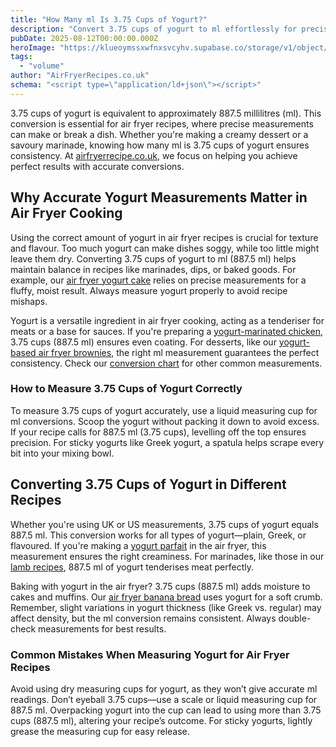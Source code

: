```yaml
---
title: "How Many ml Is 3.75 Cups of Yogurt?"
description: "Convert 3.75 cups of yogurt to ml effortlessly for precise air fryer recipes. Get accurate measurements for perfect results every time."
pubDate: 2025-08-12T00:00:00.000Z
heroImage: "https://klueoymssxwfnxsvcyhv.supabase.co/storage/v1/object/public/md/how-many-ml-is-3-75-cups-of-yogurt-52a55beb.webp"
tags:
  - "volume"
author: "AirFryerRecipes.co.uk"
schema: "<script type=\"application/ld+json\"></script>"
---
```


<p>3.75 cups of yogurt is equivalent to approximately 887.5 millilitres (ml). This conversion is essential for air fryer recipes, where precise measurements can make or break a dish. Whether you're making a creamy dessert or a savoury marinade, knowing how many ml is 3.75 cups of yogurt ensures consistency. At <a href=https://www.airfryerrecipe.co.uk>airfryerrecipe.co.uk</a>, we focus on helping you achieve perfect results with accurate conversions.</p>  

<h2>Why Accurate Yogurt Measurements Matter in Air Fryer Cooking</h2>  
<p>Using the correct amount of yogurt in air fryer recipes is crucial for texture and flavour. Too much yogurt can make dishes soggy, while too little might leave them dry. Converting 3.75 cups of yogurt to ml (887.5 ml) helps maintain balance in recipes like marinades, dips, or baked goods. For example, our <a href=https://www.airfryerrecipe.co.uk/recipes>air fryer yogurt cake</a> relies on precise measurements for a fluffy, moist result. Always measure yogurt properly to avoid recipe mishaps.</p>  

<p>Yogurt is a versatile ingredient in air fryer cooking, acting as a tenderiser for meats or a base for sauces. If you're preparing a <a href=https://www.airfryerrecipe.co.uk/recipe-category/chicken>yogurt-marinated chicken</a>, 3.75 cups (887.5 ml) ensures even coating. For desserts, like our <a href=https://www.airfryerrecipe.co.uk/recipe-category/dessert>yogurt-based air fryer brownies</a>, the right ml measurement guarantees the perfect consistency. Check our <a href=https://www.airfryerrecipe.co.uk/air-fryer-conversion-chart>conversion chart</a> for other common measurements.</p>  

<h3>How to Measure 3.75 Cups of Yogurt Correctly</h3>  
<p>To measure 3.75 cups of yogurt accurately, use a liquid measuring cup for ml conversions. Scoop the yogurt without packing it down to avoid excess. If your recipe calls for 887.5 ml (3.75 cups), levelling off the top ensures precision. For sticky yogurts like Greek yogurt, a spatula helps scrape every bit into your mixing bowl.</p>  

<h2>Converting 3.75 Cups of Yogurt in Different Recipes</h2>  
<p>Whether you're using UK or US measurements, 3.75 cups of yogurt equals 887.5 ml. This conversion works for all types of yogurt—plain, Greek, or flavoured. If you're making a <a href=https://www.airfryerrecipe.co.uk/recipe-category/breakfast>yogurt parfait</a> in the air fryer, this measurement ensures the right creaminess. For marinades, like those in our <a href=https://www.airfryerrecipe.co.uk/recipe-category/lamb>lamb recipes</a>, 887.5 ml of yogurt tenderises meat perfectly.</p>  

<p>Baking with yogurt in the air fryer? 3.75 cups (887.5 ml) adds moisture to cakes and muffins. Our <a href=https://www.airfryerrecipe.co.uk/recipes>air fryer banana bread</a> uses yogurt for a soft crumb. Remember, slight variations in yogurt thickness (like Greek vs. regular) may affect density, but the ml conversion remains consistent. Always double-check measurements for best results.</p>  

<h3>Common Mistakes When Measuring Yogurt for Air Fryer Recipes</h3>  
<p>Avoid using dry measuring cups for yogurt, as they won’t give accurate ml readings. Don’t eyeball 3.75 cups—use a scale or liquid measuring cup for 887.5 ml. Overpacking yogurt into the cup can lead to using more than 3.75 cups (887.5 ml), altering your recipe’s outcome. For sticky yogurts, lightly grease the measuring cup for easy release.</p>